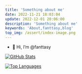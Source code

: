 ```yaml
---
title: 'Something about me'
date: 2022-11-21 18:03:04
update: 2022-12-01 20:06:00
description: 'Something about me'
keywords: 'About,fanttasy,blog'
top_img: /assert/index-image.png
---
```


- 👋 Hi, I’m @fanttasy

[![GitHub Stats](https://github-readme-stats.vercel.app/api?username=fanttasy)](https://github.com/anuraghazra/github-readme-stats)

[![Top Languages](https://github-readme-stats.vercel.app/api/top-langs/?username=fanttasy&layout=compact)](https://github.com/anuraghazra/github-readme-stats)